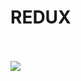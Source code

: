 # REDUX
<br>
<br>
<img heigth="700" src="https://i.ibb.co/FWj5GQH/Whats-App-Image-2020-06-01-at-9-06-46-PM.jpg">
<img heigth="700" src="https://i.ibb.co/RPFjs4B/Captura-de-Pantalla-2020-06-01-a-la-s-9-08-03-p-m.png”>
                       
<br>
<br>
<br>-REACT NATIVE
<br>-EXPO
<br>-REDUX
<br>-REACT-REDUX
<br>
<br>
